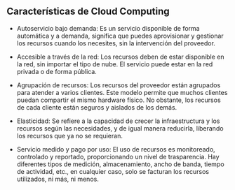 ## Características de Cloud Computing

- Autoservicio bajo demanda: Es un servicio disponible de forma automática y a demanda, significa que puedes aprovisionar y gestionar los recursos cuando los necesites, sin la intervención del proveedor.

- Accesible a través de la red: Los recursos deben de estar disponible en la red, sin importar el tipo de nube. El servicio puede estar en la red privada o de forma pública.

- Agrupación de recursos: Los recursos del proveedor están agrupados para atender a varios clientes. Este modelo permite que muchos clientes puedan compartir el mismo hardware físico. No obstante, los recursos de cada cliente están seguros y aislados de los demás.

- Elasticidad: Se refiere a la capacidad de crecer la infraestructura y los recursos según las necesidades, y de igual manera reducirla, liberando los recursos que ya no se requieran.

- Servicio medido y pago por uso: El uso de recursos es monitoreado, controlado y reportado, proporcionando un nivel de trasparencia. Hay diferentes tipos de medición, almacenamiento, ancho de banda, tiempo de actividad, etc., en cualquier caso, solo se facturan los recursos utilizados, ni más, ni menos.
